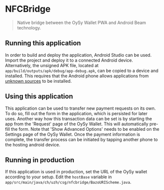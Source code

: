 # NFCBridge

> Native bridge between the OySy Wallet PWA and Android Beam technology.


## Running this application
In order to build and deploy the application, Android Studio can be used. Import the project and deploy it to a connected Android device. Alternatively, the unsigned APK file, located at `app/build/outputs/apk/debug/app-debug.apk`, can be copied to a device and installed. This requires that the Android phone allows applications from <a href="https://support.google.com/nexus/answer/7391672?hl=en">unknown sources</a> to be installed. 

## Using this application
This application can be used to transfer new payment requests on its own. To do so, fill out the form in the application, which is persisted for later uses. 
Another way how this transaction data can be set is by starting the app from the 'Request' page of the OySy Wallet. This will automatically pre-fill the form. Note that 'Show Advanced Options' needs to be enabled on the Settings page of the OySy Wallet.
Once the payment information is complete, the transfer process can be initiated by tapping another phone to the hosting android device.

## Running in production
If this application is used in production, set the URL of the OySy wallet according to your setup. Edit the `hostBase` variable in `app/src/main/java/ch/uzh/csg/nfcbridge/BazoURIScheme.java`.